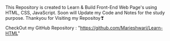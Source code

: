 This Repository is created to Learn & Build Front-End Web Page's using HTML, CSS, JavaScript. Soon will Update my Code and Notes for the study purpose. Thankyou for Visiting my Repositoy❣

CheckOut my GitHub Repository : "https://github.com/Marieshwari/Learn-HTML"

